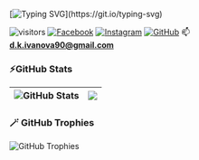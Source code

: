 <!--   my-ticker -->    
[![Typing SVG](https://readme-typing-svg.herokuapp.com?color=%2336BCF7&center=true&vCenter=true&width=600&lines=Hi+there+👋,+I+am+Daniela+Ivanova;+Welcome+to+My+Profile!)](https://git.io/typing-svg)

![visitors](https://komarev.com/ghpvc/?username=kalintsenkov)
[![Facebook](https://img.shields.io/badge/-Facebook-00B2FF?style=flat-square&logo=Facebook&logoColor=white)](https://www.facebook.com/profile.php?id=100000202014423/)
[![Instagram](https://img.shields.io/badge/-Instagram-e4405f?style=flat-square&logo=Instagram&logoColor=white)](https://www.instagram.com/krasimirova.dd/)
[![GitHub](https://img.shields.io/badge/-Github-000000?style=flat-square&logo=Github&logoColor=white)](https://github.com/DanikIvanova)
📫 **d.k.ivanova90@gmail.com**


### ⚡GitHub Stats

| <img align="center" src="https://github-readme-stats.vercel.app/api?username=DaniKIvanova&count_private=true&show_icons=true&include_all_commits=true&hide_border=true&hide=contribs" alt="GitHub Stats" /> | <img align="center" src="https://github-readme-stats.vercel.app/api/top-langs/?username=DaniKIvanova&layout=compact&hide_border=true" /> |
| ------------- | ------------- |

### 🪄 GitHub Trophies

<img align="center" src="https://github-profile-trophy.vercel.app/?username=DaniKIvanova&rank=-C,-B" alt="GitHub Trophies" />
